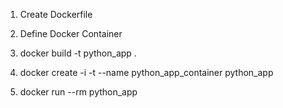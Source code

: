 1. Create Dockerfile
2. Define Docker Container
3. docker build -t python_app .
4. docker create -i -t --name python_app_container python_app

5. docker run --rm python_app